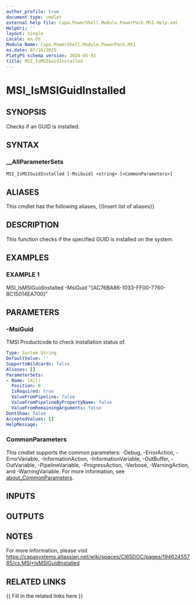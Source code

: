 ```yaml
---
author_profile: true
document type: cmdlet
external help file: Capa.PowerShell.Module.PowerPack.MSI-Help.xml
HelpUri: ''
layout: single
Locale: en-US
Module Name: Capa.PowerShell.Module.PowerPack.MSI
ms.date: 07/16/2025
PlatyPS schema version: 2024-05-01
title: MSI_IsMSIGuidInstalled
---
```


# MSI_IsMSIGuidInstalled

## SYNOPSIS

Checks if an GUID is installed.

## SYNTAX

### __AllParameterSets

```
MSI_IsMSIGuidInstalled [-MsiGuid] <string> [<CommonParameters>]
```

## ALIASES

This cmdlet has the following aliases,
  {{Insert list of aliases}}

## DESCRIPTION

This function checks if the specified GUID is installed on the system.

## EXAMPLES

### EXAMPLE 1

MSI_IsMSIGuidInstalled -MsiGuid "{AC76BA86-1033-FF00-7760-BC15014EA700}"

## PARAMETERS

### -MsiGuid

TMSI Productcode to check installation status of.

```yaml
Type: System.String
DefaultValue: ''
SupportsWildcards: false
Aliases: []
ParameterSets:
- Name: (All)
  Position: 0
  IsRequired: true
  ValueFromPipeline: false
  ValueFromPipelineByPropertyName: false
  ValueFromRemainingArguments: false
DontShow: false
AcceptedValues: []
HelpMessage: ''
```

### CommonParameters

This cmdlet supports the common parameters: -Debug, -ErrorAction, -ErrorVariable,
-InformationAction, -InformationVariable, -OutBuffer, -OutVariable, -PipelineVariable,
-ProgressAction, -Verbose, -WarningAction, and -WarningVariable. For more information, see
[about_CommonParameters](https://go.microsoft.com/fwlink/?LinkID=113216).

## INPUTS

## OUTPUTS

## NOTES

For more information, please visit https://capasystems.atlassian.net/wiki/spaces/CI65DOC/pages/19462455785/cs.MSI+IsMSIGuidInstalled


## RELATED LINKS

{{ Fill in the related links here }}

